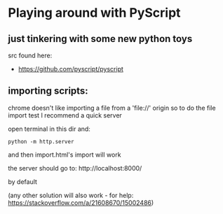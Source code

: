 # Playing around with PyScript

## just tinkering with some new python toys

src found here:
* https://github.com/pyscript/pyscript

## importing scripts:
chrome doesn't like importing a file from a 'file://' origin so to do the file import test I recommend a quick server

open terminal in this dir and:
```
python -m http.server
```
and then import.html's import will work

the server should go to:
http://localhost:8000/

by default

(any other solution will also work - for help: https://stackoverflow.com/a/21608670/15002486)